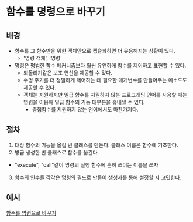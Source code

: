 # 함수를 명령으로 바꾸기
## 배경
- 함수를 그 함수만을 위한 객체안으로 캡슐화하면 더 유용해지는 상황이 있다.
  - '명령 객체', '명령'
- 명령은 평범한 함수 메커니즘보다 훨씬 유연하게 함수를 제어하고 표현할 수 있다.
  - 되돌리기같은 보조 연산을 제공할 수 있다.
  - 수명 주기를 더 정밀하게 제어하는 데 필요한 매개변수를 만들어주는 메소드도 제공할 수 있다.
  - 객체는 지원하지만 일급 함수를 지원하지 않는 프로그래밍 언어를 사용할 때는 명령을 이용해 일급 함수의 기능 대부분을 흉내낼 수 있다.
    - 중첩함수를 지원하지 않는 언어에서도 마찬가지다.

## 절차
1. 대상 함수의 기능을 옮길 빈 클래스를 만든다. 클래스 이름은 함수에 기초한다.
2. 방금 생성한 빈 클래스로 함수를 옮긴다.
- "execute", "call"같이 명령의 실행 함수에 흔히 쓰이는 이름을 쓰자
3. 함수의 인수들 각각은 명령의 필드로 만들어 생성자를 통해 설정할 지 고민한다.

## 예시
[함수를 명령으로 바꾸기](/example.js)<br>
